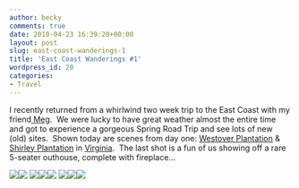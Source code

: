 ```yaml
---
author: becky
comments: true
date: 2010-04-23 16:39:20+00:00
layout: post
slug: east-coast-wanderings-1
title: 'East Coast Wanderings #1'
wordpress_id: 20
categories:
- Travel
---
```


I recently returned from a whirlwind two week trip to the East Coast with my friend[ Meg](http://punchfight.straubnet.net/).  We were lucky to have great weather almost the entire time and got to experience a gorgeous Spring Road Trip and see lots of new (old) sites.  Shown today are scenes from day one: [Westover Plantation](http://www.jamesriverplantations.org/Westover.html) & [Shirley Plantation](http://www.shirleyplantation.com/) in [Virginia](http://www.virginia.gov/cmsportal3/).  The last shot is a fun of us showing off a rare 5-seater outhouse, complete with fireplace...




[![](http://beta.beckyjenson.com/wp-content/uploads/2010/04/blog-April10-0002.jpg)](http://beta.beckyjenson.com/wp-content/uploads/2010/04/blog-April10-0002.jpg)[![](http://beta.beckyjenson.com/wp-content/uploads/2010/04/blog-April10-0004.jpg)](http://beta.beckyjenson.com/wp-content/uploads/2010/04/blog-April10-0004.jpg) [![](http://beta.beckyjenson.com/wp-content/uploads/2010/04/blog-April10-0006.jpg)](http://beta.beckyjenson.com/wp-content/uploads/2010/04/blog-April10-0006.jpg)[![](http://beta.beckyjenson.com/wp-content/uploads/2010/04/blog-April10-0003.jpg)](http://beta.beckyjenson.com/wp-content/uploads/2010/04/blog-April10-0003.jpg)![](http://beta.beckyjenson.com/wp-content/uploads/2010/04/blog-April10-0008.jpg) ![](http://beta.beckyjenson.com/wp-content/uploads/2010/04/blog-April10-0007.jpg)[![](http://beta.beckyjenson.com/wp-content/uploads/2010/04/blog-April10-0001.jpg)](http://beta.beckyjenson.com/wp-content/uploads/2010/04/blog-April10-0001.jpg)[![](http://beta.beckyjenson.com/wp-content/uploads/2010/04/blog-April10-0005.jpg)](http://beta.beckyjenson.com/wp-content/uploads/2010/04/blog-April10-0005.jpg)[](http://beta.beckyjenson.com/wp-content/uploads/2010/04/blog-April10-0005.jpg)
